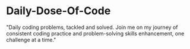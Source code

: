 # Daily-Dose-Of-Code
"Daily coding problems, tackled and solved. Join me on my journey of consistent coding practice and problem-solving skills enhancement, one challenge at a time."

